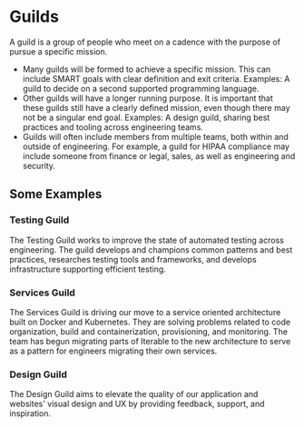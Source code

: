 # Guilds

A guild is a group of people who meet on a cadence with the purpose of pursue a specific mission.

* Many guilds will be formed to achieve a specific mission. This can include SMART goals with clear definition and exit criteria. Examples: A guild to decide on a second supported programming language.
* Other guilds will have a longer running purpose. It is important that these guilds still have a clearly defined mission, even though there may not be a singular end goal. Examples: A design guild, sharing best practices and tooling across engineering teams.
* Guilds will often include members from multiple teams, both within and outside of engineering. For example, a guild for HIPAA compliance may include someone from finance or legal, sales, as well as engineering and security.

## Some Examples

### Testing Guild

The Testing Guild works to improve the state of automated testing across engineering. The guild develops and champions common patterns and best practices, researches testing tools and frameworks, and develops infrastructure supporting efficient testing.

### Services Guild

The Services Guild is driving our move to a service oriented architecture built on Docker and Kubernetes. They are solving problems related to code organization, build and containerization, provisioning, and monitoring. The team has begun migrating parts of Iterable to the new architecture to serve as a pattern for engineers migrating their own services.

### Design Guild

The Design Guild aims to elevate the quality of our application and websites' visual design and UX by providing feedback, support, and inspiration.
